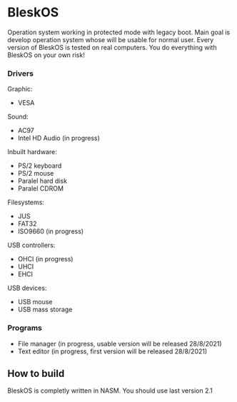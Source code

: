 # BleskOS
Operation system working in protected mode with legacy boot. Main goal is develop operation system whose will be usable for normal user. Every version of BleskOS is tested on real computers. You do everything with BleskOS on your own risk!

### Drivers
Graphic:
* VESA

Sound:
* AC97
* Intel HD Audio (in progress)

Inbuilt hardware:
* PS/2 keyboard
* PS/2 mouse
* Paralel hard disk
* Paralel CDROM

Filesystems:
* JUS
* FAT32
* ISO9660 (in progress)

USB controllers:
* OHCI (in progress)
* UHCI
* EHCI

USB devices:
* USB mouse
* USB mass storage

### Programs
* File manager (in progress, usable version will be released 28/8/2021)
* Text editor (in progress, first version will be released 28/8/2021)

## How to build
BleskOS is completly written in NASM. You should use last version 2.1

